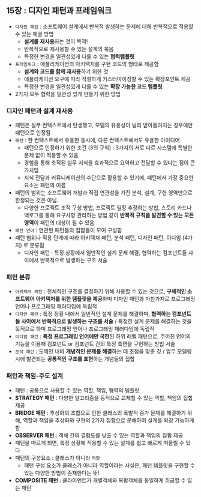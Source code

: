 ## 15장 : 디자인 패턴과 프레임워크

- `디자인 패턴` : 소프트웨어 설계에서 반복적 발생하는 문제에 대해 반복적으로 적용할 수 있는 해결 방법
    - **설계를 재사용**하는 것이 목적!
    - 반복적으로 재사용할 수 있는 설계의 묶음
    - 특정한 변경을 일관성있게 다룰 수 있는 **협력템플릿**
- `프레임워크` : 애플리케이션의 아키텍처를 구현 코드의 형태로 제공함
    - **설계와 코드를 함께 재사용**하기 위한 것
    - 애플리케이션 요구에 따라 적절하게 커스터마이징할 수 있는 확장포인트 제공
    - 특정한 변경을 일관성있게 다룰 수 있는 **확장 가능한 코드 템플릿**
- 2가지 모두 협력을 일관성 있게 만들기 위한 방법

### 디자인 패턴과 설계 재사용

- 패턴은 실무 컨텍스트에서 탄생했고, 모델의 유용성이 널리 받아들여지는 경우에만 패턴으로 인정됨
- `패턴` : 한 컨텍스트에서 유용한 동시에, 다른 컨텍스트에서도 유용한 아이디어
    - 패턴으로 인정하기 위한 조건 (3의 규칙) : 3가지의 서로 다르 시스템에 특별한 문제 없이 적용할 수 있음
    - 경험을 통해 축적된 실무 지식을 효과적으로 요약하고 전달할 수 있다는 점이 큰 가치임
    - 지식 전달과 커뮤니케이션의 수단으로 활용할 수 있기에, 패턴에서 가장 중요한 요소는 패턴의 이름
- 패턴의 범위는 소프트웨어 개발과 직접 연관성을 가진 분석, 설계, 구현 영역만으로 한정되는 것은 아님.
    - 다양한 프로젝트 조직 구성 방법, 프로젝트 일정 추정하는 방법, 스토리 카드나 백로그를 통해 요구사항 관리하는 방법 같이 **반복적 규칙을 발견할 수 있는 모든 영역**이 패턴의 대상이 될 수 있음
- `패턴 언어` : 연관된 패턴들의 집합들이 모여 구성함
- 패턴 범위나 적용 단계에 따라 아키텍처 패턴, 분석 패턴, 디자인 패턴, 이디엄 (4가지) 로 분류됨
    - 디자인 패턴 : 특정 상황에서 일반적인 설계 문제 해결, 협력하는 컴포넌트들 사이에서 반복적으로 발생하는 구조 서술

### 패턴 분류

- `아키텍처 패턴` : 전체적인 구조를 결정하기 위해 사용할 수 있는 것으로, **구체적인 소프트웨어 아키텍처를 위한 템플릿을 제공**하며 디자인 패턴과 마찬가지로 프로그래밍 언어나 프로그래밍 패러다임에 독립적
- `디자인 패턴` : 특정 정황 내에서 일반적인 설계 문제를 해결하며, **협력하는 컴포넌트들 사이에서 반복적으로 발생하는 구조를 서술** / 특정한 설계 문제를 해결하는 것을 목적으로 하며 프로그래밍 언어나 프로그래밍 패러다임에 독립적
- `이디엄 패턴` : **특정 프로그래밍 언어에만 국한**된 하위 레벨 패턴으로, 주어진 언어의 기능을 이용해 컴포넌트 or 컴포넌트 간의 특정 측면을 구현하는 방법 서술
- `분석 패턴` : 도메인 내의 **개념적인 문제를 해결**하는 데 초점을 맞춘 것 / 업무 모델링 시에 발견되는 **공통적인 구조를 표현**하는 개념들의 집합

### 패턴과 책임-주도 설계

- 패턴 : 공통으로 사용할 수 있는 역할, 책임, 협력의 템플릿
- **STRATEGY 패턴** : 다양한 알고리즘을 동적으로 교체할 수 있는 역할, 책임의 집합 제공
- **BRIDGE 패턴** : 추상화의 조합으로 인한 클래스의 폭발적 증가 문제를 해결하기 위해, 역할과 책임을 추상화와 구현의 2가지 집합으로 분해하여 설계를 확장 가능하게 함
- **OBSERVER 패턴** : 객체 간의 결합도를 낮출 수 있는 역할과 책임의 집합 제공
- 패턴을 따르게 되면, 특정 상황에 적용할 수 있는 설계를 쉽고 빠르게 떠올릴 수 있다
- 패턴의 구성요소 : 클래스가 아니라 `역할`
    - 패턴 구성 요소가 클래스가 아니라 역할이라는 사실은, 패턴 템플릿을 구현할 수 있는 다양한 방법이 존재한다는 뜻!
- **COMPOSITE 패턴** : 클라이언트가 개별객체와 복합객체를 동일하게 취급할 수 있는 패턴
